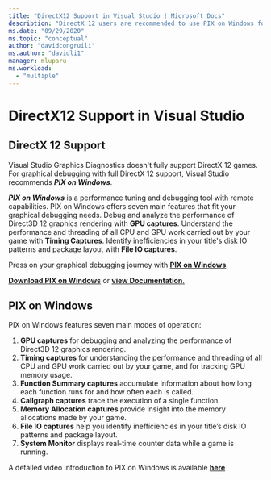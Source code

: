 ```yaml
---
title: "DirectX12 Support in Visual Studio | Microsoft Docs"
description: "DirectX 12 users are recommended to use PIX on Windows for a full graphical debugging experience"
ms.date: "09/29/2020"
ms.topic: "conceptual"
author: "davidcongruili"
ms.author: "davidli1"
manager: mluparu
ms.workload:
  - "multiple"
---
```

# DirectX12 Support in Visual Studio

## DirectX 12 Support

Visual Studio Graphics Diagnostics doesn't fully support DirectX 12 games. For graphical debugging with full DirectX 12 support, Visual Studio recommends ***PIX on Windows***. 

***PIX on Windows*** is a performance tuning and debugging tool with remote capabilities. PIX on Windows offers seven main features that fit your graphical debugging needs. Debug and analyze the performance of Direct3D 12 graphics rendering with **GPU captures**. Understand the performance and threading of all CPU and GPU work carried out by your game with **Timing Captures**. Identify inefficiencies in your title's disk IO patterns and package layout with **File IO captures**.

Press on your graphical debugging journey with [**PIX on Windows**](https://aka.ms/PIXonWindows).

[**Download PIX on Windows**](https://aka.ms/downloadPIX) or [**view Documentation**.](https://devblogs.microsoft.com/pix/documentation/)

## PIX on Windows

PIX on Windows features seven main modes of operation:
1. **GPU captures** for debugging and analyzing the performance of Direct3D 12 graphics rendering.
2. **Timing captures** for understanding the performance and threading of all CPU and GPU work carried out by your game, and for tracking GPU memory usage.
3. **Function Summary captures** accumulate information about how long each function runs for and how often each is called.
4. **Callgraph captures** trace the execution of a single function.
5. **Memory Allocation captures** provide insight into the memory allocations made by your game.
6. **File IO captures** help you identify inefficiencies in your title’s disk IO patterns and package layout.
7. **System Monitor** displays real-time counter data while a game is running.

A detailed video introduction to PIX on Windows is available [**here**](https://www.youtube.com/playlist?list=PLeHvwXyqearWuPPxh6T03iwX-McPG5LkB)
